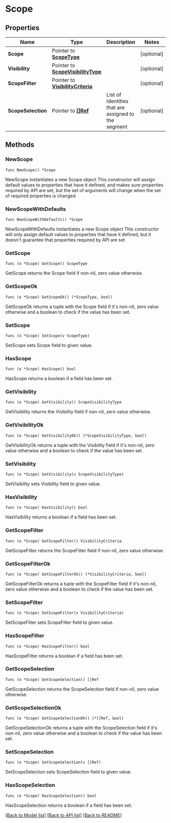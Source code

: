 # Scope

## Properties

Name | Type | Description | Notes
------------ | ------------- | ------------- | -------------
**Scope** | Pointer to [**ScopeType**](ScopeType.md) |  | [optional] 
**Visibility** | Pointer to [**ScopeVisibilityType**](ScopeVisibilityType.md) |  | [optional] 
**ScopeFilter** | Pointer to [**VisibilityCriteria**](VisibilityCriteria.md) |  | [optional] 
**ScopeSelection** | Pointer to [**[]Ref**](Ref.md) | List of Identities that are assigned to the segment | [optional] 

## Methods

### NewScope

`func NewScope() *Scope`

NewScope instantiates a new Scope object
This constructor will assign default values to properties that have it defined,
and makes sure properties required by API are set, but the set of arguments
will change when the set of required properties is changed

### NewScopeWithDefaults

`func NewScopeWithDefaults() *Scope`

NewScopeWithDefaults instantiates a new Scope object
This constructor will only assign default values to properties that have it defined,
but it doesn't guarantee that properties required by API are set

### GetScope

`func (o *Scope) GetScope() ScopeType`

GetScope returns the Scope field if non-nil, zero value otherwise.

### GetScopeOk

`func (o *Scope) GetScopeOk() (*ScopeType, bool)`

GetScopeOk returns a tuple with the Scope field if it's non-nil, zero value otherwise
and a boolean to check if the value has been set.

### SetScope

`func (o *Scope) SetScope(v ScopeType)`

SetScope sets Scope field to given value.

### HasScope

`func (o *Scope) HasScope() bool`

HasScope returns a boolean if a field has been set.

### GetVisibility

`func (o *Scope) GetVisibility() ScopeVisibilityType`

GetVisibility returns the Visibility field if non-nil, zero value otherwise.

### GetVisibilityOk

`func (o *Scope) GetVisibilityOk() (*ScopeVisibilityType, bool)`

GetVisibilityOk returns a tuple with the Visibility field if it's non-nil, zero value otherwise
and a boolean to check if the value has been set.

### SetVisibility

`func (o *Scope) SetVisibility(v ScopeVisibilityType)`

SetVisibility sets Visibility field to given value.

### HasVisibility

`func (o *Scope) HasVisibility() bool`

HasVisibility returns a boolean if a field has been set.

### GetScopeFilter

`func (o *Scope) GetScopeFilter() VisibilityCriteria`

GetScopeFilter returns the ScopeFilter field if non-nil, zero value otherwise.

### GetScopeFilterOk

`func (o *Scope) GetScopeFilterOk() (*VisibilityCriteria, bool)`

GetScopeFilterOk returns a tuple with the ScopeFilter field if it's non-nil, zero value otherwise
and a boolean to check if the value has been set.

### SetScopeFilter

`func (o *Scope) SetScopeFilter(v VisibilityCriteria)`

SetScopeFilter sets ScopeFilter field to given value.

### HasScopeFilter

`func (o *Scope) HasScopeFilter() bool`

HasScopeFilter returns a boolean if a field has been set.

### GetScopeSelection

`func (o *Scope) GetScopeSelection() []Ref`

GetScopeSelection returns the ScopeSelection field if non-nil, zero value otherwise.

### GetScopeSelectionOk

`func (o *Scope) GetScopeSelectionOk() (*[]Ref, bool)`

GetScopeSelectionOk returns a tuple with the ScopeSelection field if it's non-nil, zero value otherwise
and a boolean to check if the value has been set.

### SetScopeSelection

`func (o *Scope) SetScopeSelection(v []Ref)`

SetScopeSelection sets ScopeSelection field to given value.

### HasScopeSelection

`func (o *Scope) HasScopeSelection() bool`

HasScopeSelection returns a boolean if a field has been set.


[[Back to Model list]](../README.md#documentation-for-models) [[Back to API list]](../README.md#documentation-for-api-endpoints) [[Back to README]](../README.md)


